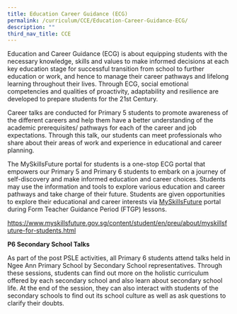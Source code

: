 ```yaml
---
title: Education Career Guidance (ECG)
permalink: /curriculum/CCE/Education-Career-Guidance-ECG/
description: ""
third_nav_title: CCE
---
```

Education and Career Guidance (ECG) is about equipping students with the necessary knowledge, skills and values to make informed decisions at each key education stage for successful transition from school to further education or work, and hence to manage their career pathways and lifelong learning throughout their lives. Through ECG, social emotional competencies and qualities of proactivity, adaptability and resilience are developed to prepare students for the 21st Century. 

Career talks are conducted for Primary 5 students to promote awareness of the different careers and help them have a better understanding of the academic prerequisites/ pathways for each of the career and job expectations. Through this talk, our students can meet professionals who share about their areas of work and experience in educational and career planning. 

The MySkillsFuture portal for students is a one-stop ECG portal that empowers our Primary 5 and Primary 6 students to embark on a journey of self-discovery and make informed education and career choices. Students may use the information and tools to explore various education and career pathways and take charge of their future. Students are given opportunities to explore their educational and career interests via [MySkillsFuture](https://www.myskillsfuture.gov.sg/content/student/en/preu/about/myskillsfuture-for-students.html) portal during Form Teacher Guidance Period (FTGP) lessons.

https://www.myskillsfuture.gov.sg/content/student/en/preu/about/myskillsfuture-for-students.html

**P6 Secondary School Talks**

As part of the post PSLE activities, all Primary 6 students attend talks held in Ngee Ann Primary School by Secondary School representatives. Through these sessions, students can find out more on the holistic curriculum offered by each secondary school and also learn about secondary school life. At the end of the session, they can also interact with students of the secondary schools to find out its school culture as well as ask questions to clarify their doubts.